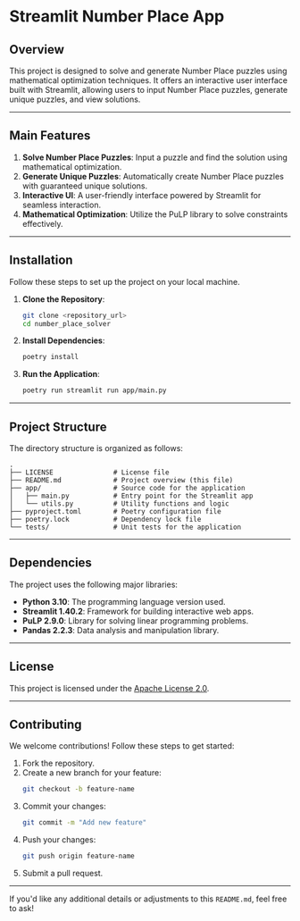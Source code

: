 # Streamlit Number Place App

## **Overview**
This project is designed to solve and generate Number Place puzzles using mathematical optimization techniques. It offers an interactive user interface built with Streamlit, allowing users to input Number Place puzzles, generate unique puzzles, and view solutions.

---

## **Main Features**
1. **Solve Number Place Puzzles**: Input a puzzle and find the solution using mathematical optimization.
2. **Generate Unique Puzzles**: Automatically create Number Place puzzles with guaranteed unique solutions.
3. **Interactive UI**: A user-friendly interface powered by Streamlit for seamless interaction.
4. **Mathematical Optimization**: Utilize the PuLP library to solve constraints effectively.

---

## **Installation**
Follow these steps to set up the project on your local machine.

1. **Clone the Repository**:
   ```bash
   git clone <repository_url>
   cd number_place_solver
   ```

2. **Install Dependencies**:
   ```bash
   poetry install
   ```

3. **Run the Application**:
   ```bash
   poetry run streamlit run app/main.py
   ```

---

## **Project Structure**
The directory structure is organized as follows:

```
.
├── LICENSE               # License file
├── README.md             # Project overview (this file)
├── app/                  # Source code for the application
│   ├── main.py           # Entry point for the Streamlit app
│   └── utils.py          # Utility functions and logic
├── pyproject.toml        # Poetry configuration file
├── poetry.lock           # Dependency lock file
└── tests/                # Unit tests for the application
```

---

## **Dependencies**
The project uses the following major libraries:
- **Python 3.10**: The programming language version used.
- **Streamlit 1.40.2**: Framework for building interactive web apps.
- **PuLP 2.9.0**: Library for solving linear programming problems.
- **Pandas 2.2.3**: Data analysis and manipulation library.

---

## **License**
This project is licensed under the [Apache License 2.0](./LICENSE).

---

## **Contributing**
We welcome contributions! Follow these steps to get started:
1. Fork the repository.
2. Create a new branch for your feature:
   ```bash
   git checkout -b feature-name
   ```
3. Commit your changes:
   ```bash
   git commit -m "Add new feature"
   ```
4. Push your changes:
   ```bash
   git push origin feature-name
   ```
5. Submit a pull request.

---

If you'd like any additional details or adjustments to this `README.md`, feel free to ask!
